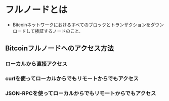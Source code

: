 # フルノードとは
- Bitcoinネットワークにおけるすべてのブロックとトランザクションをダウンロードして検証するノードのこと.

## Bitcoinフルノードへのアクセス方法
### ローカルから直接アクセス

### curlを使ってローカルからでもリモートからでもアクセス

### JSON-RPCを使ってローカルからでもリモートからでもアクセス
